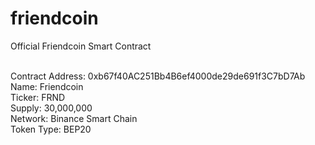 # friendcoin
Official Friendcoin Smart Contract<br /><br />

Contract Address: 0xb67f40AC251Bb4B6ef4000de29de691f3C7bD7Ab<br />
Name: Friendcoin<br />
Ticker: FRND<br />
Supply: 30,000,000<br />
Network: Binance Smart Chain<br />
Token Type: BEP20
